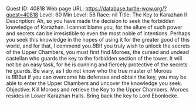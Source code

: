 Quest ID: 40818
Web page URL: https://database.turtle-wow.org/?quest=40818
Level: 60
Min Level: 58
Race: nil
Title: The Key to Karazhan II
Description: Ah, so you have made the decision to seek the forbidden knowledge of Karazhan. I cannot blame you, for the allure of such power and secrets can be irresistible to even the most noble of intentions. Perhaps you seek this knowledge in the hopes of using it for the greater good of this world, and for that, I commend you.$B$BIf you truly wish to unlock the secrets of the Upper Chambers, you must first find Moroes, the cursed and undead castellan who guards the key to the forbidden section of the tower. It will not be an easy task, for he is cunning and fiercely protective of the secrets he guards. Be wary, as I do not know who the true master of Moroes is.$B$BBut if you can overcome his defenses and obtain the key, you may be able to enter the Upper Chambers and uncover the knowledge you seek.
Objective: Kill Moroes and retrieve the Key to the Upper Chambers. Moroes resides in Lower Karazhan Halls. Bring back the key to Lord Ebonlocke.
